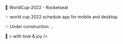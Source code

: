 🚀  WorldCup-2022 - Rocketseat

✨ world cup 2022 schedule app for mobile and desktop.

✨ Under construction ... 

🤎 < with love & joy />
